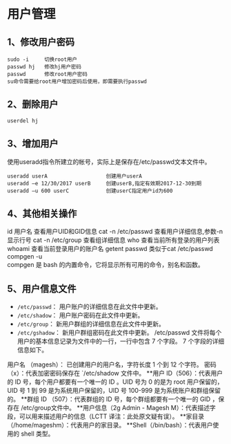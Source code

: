 # 用户管理

## 1、修改用户密码
```
sudo -i		切换root用户
passwd hj	修改hj用户密码
passwd		修改root用户密码
su命令需要给root用户增加密码后使用，即需要执行passwd
```

## 2、删除用户
```
userdel hj
```

## 3、增加用户
使用useradd指令所建立的帐号，实际上是保存在/etc/passwd文本文件中。
```
useradd userA					创建用户userA
useradd –e 12/30/2017 userB		创建userB,指定有效期2017-12-30到期
useradd –u 600 userC			创建userC指定用户id为600
```

## 4、其他相关操作
id 用户名			查看用户UID和GID信息
cat -n /etc/passwd	查看用户详细信息,参数-n显示行号
cat -n /etc/group	查看组详细信息
who					查看当前所有登录的用户列表
whoami				查看当前登录用户的账户名
getent passwd		类似于cat /etc/passwd
compgen -u			
compgen 是 bash 的内置命令，它将显示所有可用的命令，别名和函数。

## 5、用户信息文件
* `/etc/passwd`： 用户账户的详细信息在此文件中更新。
* `/etc/shadow`： 用户账户密码在此文件中更新。
* `/etc/group`： 新用户群组的详细信息在此文件中更新。
* `/etc/gshadow`： 新用户群组密码在此文件中更新。
/etc/passwd 文件将每个用户的基本信息记录为文件中的一行，一行中包含 7 个字段。
7 个字段的详细信息如下。

用户名 （magesh）： 已创建用户的用户名，字符长度 1 个到 12 个字符。
密码（x）：代表加密密码保存在 `/etc/shadow 文件中。
**用户 ID（506）：代表用户的 ID 号，每个用户都要有一个唯一的 ID 。UID 号为 0 的是为 root 用户保留的，UID 号 1 到 99 是为系统用户保留的，UID 号 100-999 是为系统账户和群组保留的。
**群组 ID （507）：代表群组的 ID 号，每个群组都要有一个唯一的 GID ，保存在 /etc/group文件中。
**用户信息（2g Admin - Magesh M）：代表描述字段，可以用来描述用户的信息（LCTT 译注：此处原文疑有误）。
**家目录（/home/mageshm）：代表用户的家目录。
**Shell（/bin/bash）：代表用户使用的 shell 类型。




